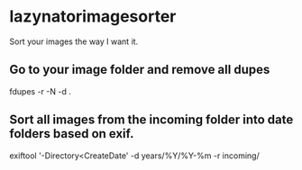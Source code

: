 # lazynatorimagesorter
Sort your images the way I want it.


## Go to your image folder and remove all dupes

fdupes -r -N -d .

## Sort all images from the incoming folder into date folders based on exif.
exiftool '-Directory<CreateDate' -d years/%Y/%Y-%m -r incoming/
